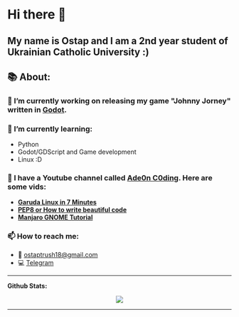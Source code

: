 # Hi there 👋

My name is Ostap and I am a 2nd year student of Ukrainian Catholic University :)
---

## 📚 About:

### 🔭 I’m currently working on releasing my game "Johnny Jorney" written in [Godot](https://godotengine.org/).


### 🌱 I’m currently learning:
- Python
- Godot/GDScript and Game development
- Linux :D


### 🎥 I have a Youtube channel called [Ade0n C0ding](https://www.youtube.com/c/Ade0nC0ding). Here are some vids:

 - **[Garuda Linux in 7 Minutes](https://www.youtube.com/watch?v=WpKTOYUP4Fg)**
 - **[PEP8 or How to write beautiful code](https://www.youtube.com/watch?v=Y8wAAZwPFhs&t=257s)**
 - **[Manjaro GNOME Tutorial](https://www.youtube.com/watch?v=2uzvrCXSrhc&t=155s)**

### 📫 How to reach me:
- 📃 <ostaptrush18@gmail.com> 
- 💻 [Telegram](https://t.me/ade0n18)

---

**Github Stats:**

<p align="center">
  
  <img src="https://github-readme-stats.vercel.app/api?username=Adeon18&count_private=true&show_icons=true&theme=tokyonight">
  <!--
  <img src="https://github-readme-stats.vercel.app/api/top-langs/?username=Adeon18&count_private=true&theme=dracula">
  -->

</p>

---